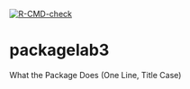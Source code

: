 <!-- badges: start -->
  [![R-CMD-check](https://github.com/duckduckquack/packagelab3/actions/workflows/R-CMD-check.yaml/badge.svg)](https://github.com/duckduckquack/packagelab3/actions/workflows/R-CMD-check.yaml)
  <!-- badges: end -->
# packagelab3
What the Package Does (One Line, Title Case)
